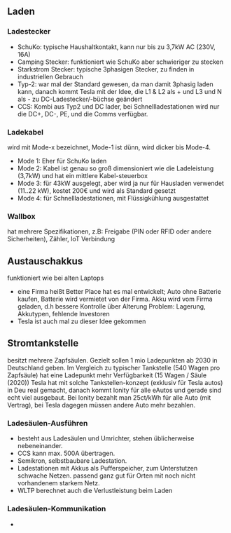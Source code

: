 ## Laden
### Ladestecker
- SchuKo: typische Haushaltkontakt, kann nur bis zu 3,7kW AC (230V, 16A)
- Camping Stecker: funktioniert wie SchuKo aber schwieriger zu stecken
- Starkstrom Stecker: typische 3phasigen Stecker, zu finden in industriellen Gebrauch
- Typ-2: war mal der Standard gewesen, da man damit 3phasig laden kann, danach kommt Tesla mit der Idee, die L1 & L2 als + und L3 und N als - zu DC-Ladestecker/-büchse geändert
- CCS: Kombi aus Typ2 und DC lader, bei Schnellladestationen wird nur die DC+, DC-, PE, und die Comms verfügbar.
### Ladekabel
wird mit Mode-x bezeichnet, Mode-1 ist dünn, wird dicker bis Mode-4.
- Mode 1: Eher für SchuKo laden
- Mode 2: Kabel ist genau so groß dimensioniert wie die Ladeleistung (3,7kW) und hat ein mittlere Kabel-steuerbox
- Mode 3: für 43kW ausgelegt, aber wird ja nur für Hausladen verwendet (11..22 kW), kostet 200€ und wird als Standard gesetzt
- Mode 4: für Schnellladestationen, mit Flüssigkühlung ausgestattet
### Wallbox
hat mehrere Spezifikationen, z.B: Freigabe (PIN oder RFID oder andere Sicherheiten), Zähler, IoT Verbindung
## Austauschakkus
funktioniert wie bei alten Laptops
- eine Firma heißt Better Place hat es mal entwickelt; Auto ohne Batterie kaufen, Batterie wird vermietet von der Firma. Akku wird vom Firma geladen, d.h bessere Kontrolle über Alterung
  Problem: Lagerung, Akkutypen, fehlende Investoren
- Tesla ist auch mal zu dieser Idee gekommen
## Stromtankstelle
besitzt mehrere Zapfsäulen. Gezielt sollen 1 mio Ladepunkten ab 2030 in Deutschland geben.
Im Vergleich zu typischer Tankstelle (540 Wagen pro Zapfsäule) hat eine Ladepunkt mehr Verfügbarkeit (15 Wagen / Säule (2020))
Tesla hat mit solche Tankstellen-konzept (exklusiv für Tesla autos) in Deu real gemacht, danach kommt Ionity für alle eAutos und gerade sind echt viel ausgebaut. Bei Ionity bezahlt man 25ct/kWh für alle Auto (mit Vertrag), bei Tesla dagegen müssen andere Auto mehr bezahlen.
### Ladesäulen-Ausführen
- besteht aus Ladesäulen und Umrichter, stehen üblicherweise nebeneinander.
- CCS kann max. 500A übertragen.
- Semikron, selbstbaubare Ladestation.
- Ladestationen mit Akkus als Pufferspeicher, zum Unterstutzen schwache Netzen. passend ganz gut für Orten mit noch nicht vorhandenem starkem Netz.
- WLTP berechnet auch die Verlustleistung beim Laden
### Ladesäulen-Kommunikation
- 